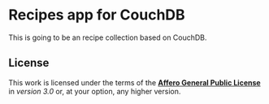 # Recipes app for CouchDB

This is going to be an recipe collection based on CouchDB.

## License

This work is licensed under the terms of the [**Affero General Public License**](https://www.gnu.org/licenses/agpl-3.0.en.html) in *version 3.0* or, at your option, any higher version.

